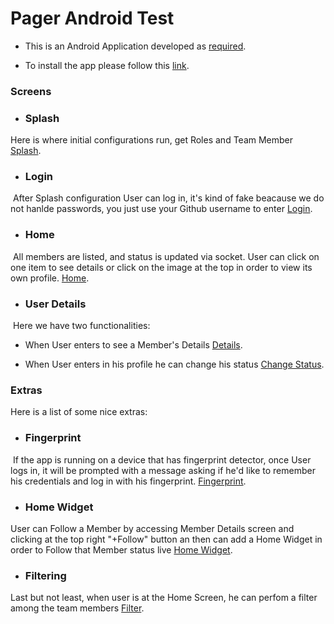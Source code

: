 # Pager Android Test
- This is an Android Application developed as [required](https://gist.github.com/Chompas/2d235019f2d1e38086d17e71f53fafc5#file-android-task-md).

- To install the app please follow this [link](https://rink.hockeyapp.net/apps/e352ea040fc6452da2e94e6ba19bf829/app_versions/2).

### Screens

- ### Splash
 Here is where initial configurations run, get Roles and Team Member
  [Splash](https://www.dropbox.com/s/hoxfp7foj36imra/splash_screen.png?dl=0).
  
- ### Login
  After Splash configuration User can log in, it's kind of fake beacause we do not hanlde passwords, you just use your Github username to enter
  [Login](https://www.dropbox.com/s/pxh5hbrpdfej0tz/login_screen.png?dl=0).

- ### Home
  All members are listed, and status is updated via socket. User can click on one item to see details or click on the image at the top in order to view its own profile.
  [Home](https://www.dropbox.com/s/7t1lddqva5ssprj/home_screen.png?dl=0).

- ### User Details
  Here we have two functionalities: 
  - When User enters to see a Member's Details
  [Details](https://www.dropbox.com/s/wtgwpn73i0vgq6w/member_details.png?dl=0).
  
  - When User enters in his profile he can change his status
  [Change Status](https://www.dropbox.com/s/89tm1map2cgg6dv/change_status.png?dl=0).

### Extras
  Here is a list of some nice extras:
  
- ### Fingerprint
  If the app is running on a device that has fingerprint detector, once User logs in, it will be prompted with a message asking if he'd like to remember his credentials and log in with his fingerprint.
  [Fingerprint](https://www.dropbox.com/s/356mpdtx3x97hex/fingerprint.png?dl=0).

- ### Home Widget
 User can Follow a Member by accessing Member Details screen and clicking at the top right "+Follow" button an then can add a Home Widget in order to Follow that Member status live [Home Widget](https://www.dropbox.com/s/csg0csazojuat4z/widget_home.png?dl=0).

- ### Filtering
 Last but not least, when user is at the Home Screen, he can perfom a filter among the team members
  [Filter](https://www.dropbox.com/s/8eoc6tg4rk8lp1y/filtering.png?dl=0).


